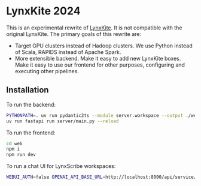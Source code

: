 # LynxKite 2024

This is an experimental rewrite of [LynxKite](https://github.com/lynxkite/lynxkite). It is not compatible with the
original LynxKite. The primary goals of this rewrite are:

- Target GPU clusters instead of Hadoop clusters. We use Python instead of Scala, RAPIDS instead of Apache Spark.
- More extensible backend. Make it easy to add new LynxKite boxes. Make it easy to use our frontend for other purposes,
  configuring and executing other pipelines.

## Installation

To run the backend:

```bash
PYTHONPATH=. uv run pydantic2ts --module server.workspace --output ./web/src/apiTypes.ts --json2ts-cmd "npm exec --prefix web json2ts"
uv run fastapi run server/main.py --reload
```

To run the frontend:

```bash
cd web
npm i
npm run dev
```

To run a chat UI for LynxScribe workspaces:

```bash
WEBUI_AUTH=false OPENAI_API_BASE_URL=http://localhost:8000/api/service/server.lynxscribe_ops uvx open-webui serve
```
